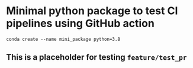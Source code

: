 # Minimal python package to test CI pipelines using GitHub action


```
conda create --name mini_package python=3.8

```



## This is a placeholder for testing `feature/test_pr`
